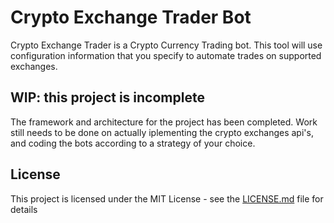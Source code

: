 # Crypto Exchange Trader Bot
Crypto Exchange Trader is a Crypto Currency Trading bot.
This tool will use configuration information that you specify to automate trades on supported exchanges.  

## WIP: this project is incomplete
The framework and architecture for the project has been completed.
Work still needs to be done on actually iplementing the crypto exchanges api's, and coding the bots according to a strategy of your choice.

## License

This project is licensed under the MIT License - see the [LICENSE.md](LICENSE.md) file for details
